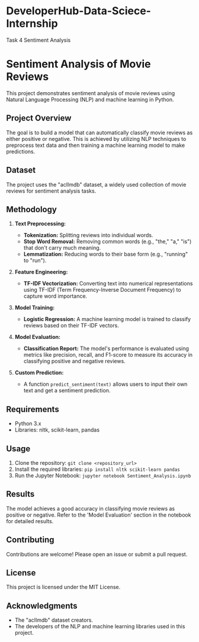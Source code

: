 # DeveloperHub-Data-Sciece-Internship
Task 4 Sentiment Analysis

# Sentiment Analysis of Movie Reviews

This project demonstrates sentiment analysis of movie reviews using Natural Language Processing (NLP) and machine learning in Python.

## Project Overview

The goal is to build a model that can automatically classify movie reviews as either positive or negative. This is achieved by utilizing NLP techniques to preprocess text data and then training a machine learning model to make predictions.

## Dataset

The project uses the "aclImdb" dataset, a widely used collection of movie reviews for sentiment analysis tasks.

## Methodology

1. **Text Preprocessing:**
   - **Tokenization:** Splitting reviews into individual words.
   - **Stop Word Removal:** Removing common words (e.g., "the," "a," "is") that don't carry much meaning.
   - **Lemmatization:** Reducing words to their base form (e.g., "running" to "run").

2. **Feature Engineering:**
   - **TF-IDF Vectorization:** Converting text into numerical representations using TF-IDF (Term Frequency-Inverse Document Frequency) to capture word importance.

3. **Model Training:**
   - **Logistic Regression:** A machine learning model is trained to classify reviews based on their TF-IDF vectors.

4. **Model Evaluation:**
   - **Classification Report:** The model's performance is evaluated using metrics like precision, recall, and F1-score to measure its accuracy in classifying positive and negative reviews.

5. **Custom Prediction:**
   - A function `predict_sentiment(text)` allows users to input their own text and get a sentiment prediction.

## Requirements

- Python 3.x
- Libraries: nltk, scikit-learn, pandas

## Usage

1. Clone the repository: `git clone <repository_url>`
2. Install the required libraries: `pip install nltk scikit-learn pandas`
3. Run the Jupyter Notebook: `jupyter notebook Sentiment_Analysis.ipynb`

## Results

The model achieves a good accuracy in classifying movie reviews as positive or negative. Refer to the 'Model Evaluation' section in the notebook for detailed results.

## Contributing

Contributions are welcome! Please open an issue or submit a pull request.

## License

This project is licensed under the MIT License.

## Acknowledgments

- The "aclImdb" dataset creators.
- The developers of the NLP and machine learning libraries used in this project.


